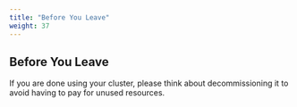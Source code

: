 ```yaml
---
title: "Before You Leave"
weight: 37
---
```


## Before You Leave
If you are done using your cluster, please think about decommissioning it to avoid having to pay for unused resources.
